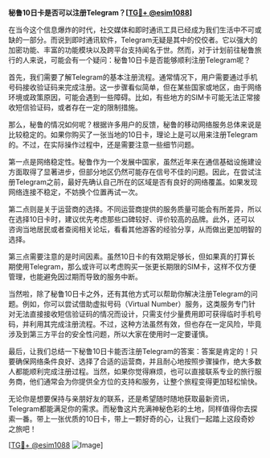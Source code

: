 **秘鲁10日卡是否可以注册Telegram？[[TG💪+ @esim1088](https://t.me/s/esim1088)]**

在当今这个信息爆炸的时代，社交媒体和即时通讯工具已经成为我们生活中不可或缺的一部分。而说到即时通讯软件，Telegram无疑是其中的佼佼者。它以强大的加密功能、丰富的功能模块以及跨平台支持闻名于世。然而，对于计划前往秘鲁旅行的人来说，可能会有一个疑问：秘鲁10日卡是否能够顺利注册Telegram呢？

首先，我们需要了解Telegram的基本注册流程。通常情况下，用户需要通过手机号码接收验证码来完成注册。这一步骤看似简单，但在某些国家或地区，由于网络环境或政策原因，可能会遇到一些障碍。比如，有些地方的SIM卡可能无法正常接收短信验证码，或者存在一定的限制措施。

那么，秘鲁的情况如何呢？根据许多用户的反馈，秘鲁的移动网络服务总体来说是比较稳定的。如果你购买了一张当地的10日卡，理论上是可以用来注册Telegram的。不过，在实际操作过程中，还是需要注意一些细节问题。

第一点是网络稳定性。秘鲁作为一个发展中国家，虽然近年来在通信基础设施建设方面取得了显著进步，但部分地区仍然可能存在信号不佳的问题。因此，在尝试注册Telegram之前，最好先确认自己所在的区域是否有良好的网络覆盖。如果发现网络连接不稳定，不妨换个位置再试一次。

第二点则是关于运营商的选择。不同运营商提供的服务质量可能会有所差异，所以在选择10日卡时，建议优先考虑那些口碑较好、评价较高的品牌。此外，还可以咨询当地居民或者查阅相关论坛，看看其他游客的经验分享，从而做出更加明智的选择。

第三点需要注意的是时间因素。虽然10日卡的有效期足够长，但如果真的打算长期使用Telegram，那么或许可以考虑购买一张更长期限的SIM卡，这样不仅方便管理，也能避免因过期而导致的服务中断。

当然啦，除了秘鲁10日卡之外，还有其他方式可以帮助你解决注册Telegram的问题。例如，你可以尝试借助虚拟号码（Virtual Number）服务，这类服务专门针对无法直接接收短信验证码的情况而设计，只需支付少量费用即可获得临时手机号码，并利用其完成注册流程。不过，这种方法虽然有效，但也存在一定风险，毕竟涉及到第三方平台的安全性问题，所以大家在使用时一定要谨慎。

最后，让我们总结一下秘鲁10日卡能否注册Telegram的答案：答案是肯定的！只要确保网络条件良好、选择了合适的运营商，并且耐心地按照步骤操作，绝大多数人都能顺利完成注册过程。当然，如果你觉得麻烦，也可以直接联系专业的旅行服务商，他们通常会为你提供全方位的支持和服务，让整个旅程变得更加轻松愉快。

无论你是想要保持与亲朋好友的联系，还是希望随时随地获取最新资讯，Telegram都能满足你的需求。而秘鲁这片充满神秘色彩的土地，同样值得你去探索一番。带上一张优质的10日卡，带上一颗好奇的心，让我们一起踏上这段奇妙之旅吧！

[[TG💪+ @esim1088](https://t.me/s/esim1088) ![Image](https://i.postimg.cc/4NQfJmqS/Snipaste-2025-05-13-00-14-12.png)]